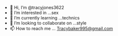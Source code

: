 - 👋 Hi, I’m @tracyjones3622 
- 👀 I’m interested in ...sex
- 🌱 I’m currently learning ...technics
- 💞️ I’m looking to collaborate on ...style
- 📫 How to reach me ...
Tracybaker995@gmail.com

<!---
tracyjones3622/tracyjones3622 is a ✨ special ✨ repository because its `README.md` (this file) appears on your GitHub profile.
You can click the Preview link to take a look at your changes.
--->
